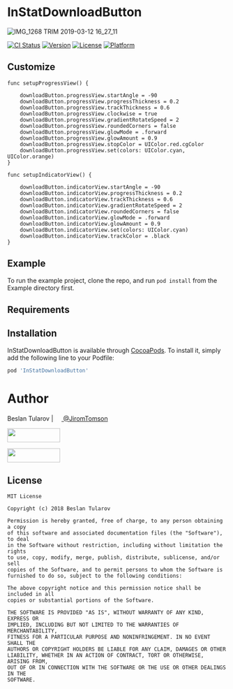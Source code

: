 # InStatDownloadButton 

![IMG_1268 TRIM 2019-03-12 16_27_11](https://user-images.githubusercontent.com/4906243/54244155-65377b80-453c-11e9-8303-d24289b855b8.gif)


[![CI Status](https://img.shields.io/travis/tularovbeslan@gmail.com/InStatDownloadButton.svg?style=flat)](https://travis-ci.org/tularovbeslan@gmail.com/InStatDownloadButton)
[![Version](https://img.shields.io/cocoapods/v/InStatDownloadButton.svg?style=flat)](https://cocoapods.org/pods/InStatDownloadButton)
[![License](https://img.shields.io/cocoapods/l/InStatDownloadButton.svg?style=flat)](https://cocoapods.org/pods/InStatDownloadButton)
[![Platform](https://img.shields.io/cocoapods/p/InStatDownloadButton.svg?style=flat)](https://cocoapods.org/pods/InStatDownloadButton)

## Customize

```
func setupProgressView() {

    downloadButton.progressView.startAngle = -90
    downloadButton.progressView.progressThickness = 0.2
    downloadButton.progressView.trackThickness = 0.6
    downloadButton.progressView.clockwise = true
    downloadButton.progressView.gradientRotateSpeed = 2
    downloadButton.progressView.roundedCorners = false
    downloadButton.progressView.glowMode = .forward
    downloadButton.progressView.glowAmount = 0.9
    downloadButton.progressView.stopColor = UIColor.red.cgColor
    downloadButton.progressView.set(colors: UIColor.cyan, UIColor.orange)
}
```

```
func setupIndicatorView() {

    downloadButton.indicatorView.startAngle = -90
    downloadButton.indicatorView.progressThickness = 0.2
    downloadButton.indicatorView.trackThickness = 0.6
    downloadButton.indicatorView.gradientRotateSpeed = 2
    downloadButton.indicatorView.roundedCorners = false
    downloadButton.indicatorView.glowMode = .forward
    downloadButton.indicatorView.glowAmount = 0.9
    downloadButton.indicatorView.set(colors: UIColor.cyan)
    downloadButton.indicatorView.trackColor = .black
}
```

## Example

To run the example project, clone the repo, and run `pod install` from the Example directory first.

## Requirements

## Installation

InStatDownloadButton is available through [CocoaPods](https://cocoapods.org). To install
it, simply add the following line to your Podfile:

```ruby
pod 'InStatDownloadButton'
```

# Author

Beslan Tularov | <a href="url"><img src="https://user-images.githubusercontent.com/4906243/54856729-037dcb00-4d0d-11e9-9d6f-8a5b8e316ff8.png" height="15"> </a> [@JiromTomson](https://twitter.com/JiromTomson)

[<img src="https://user-images.githubusercontent.com/4906243/54857819-5efe8780-4d12-11e9-8100-bce42594f8a3.png" height="32" width="121">](https://github.com/tularovbeslan)

[<img src="https://user-images.githubusercontent.com/4906243/54857820-5efe8780-4d12-11e9-8a91-4a8e85b89130.png" height="32" width="121">](https://twitter.com/JiromTomson)

## License

```
MIT License

Copyright (c) 2018 Beslan Tularov

Permission is hereby granted, free of charge, to any person obtaining a copy
of this software and associated documentation files (the "Software"), to deal
in the Software without restriction, including without limitation the rights
to use, copy, modify, merge, publish, distribute, sublicense, and/or sell
copies of the Software, and to permit persons to whom the Software is
furnished to do so, subject to the following conditions:

The above copyright notice and this permission notice shall be included in all
copies or substantial portions of the Software.

THE SOFTWARE IS PROVIDED "AS IS", WITHOUT WARRANTY OF ANY KIND, EXPRESS OR
IMPLIED, INCLUDING BUT NOT LIMITED TO THE WARRANTIES OF MERCHANTABILITY,
FITNESS FOR A PARTICULAR PURPOSE AND NONINFRINGEMENT. IN NO EVENT SHALL THE
AUTHORS OR COPYRIGHT HOLDERS BE LIABLE FOR ANY CLAIM, DAMAGES OR OTHER
LIABILITY, WHETHER IN AN ACTION OF CONTRACT, TORT OR OTHERWISE, ARISING FROM,
OUT OF OR IN CONNECTION WITH THE SOFTWARE OR THE USE OR OTHER DEALINGS IN THE
SOFTWARE.
```
